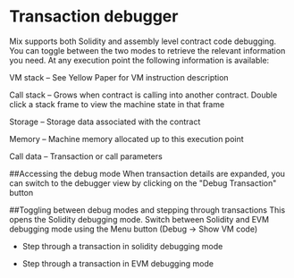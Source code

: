 # Transaction debugger

Mix supports both Solidity and assembly level contract code debugging. You can toggle between the two modes to retrieve the relevant information you need.
At any execution point the following information is available:

VM stack – See Yellow Paper for VM instruction description

Call stack – Grows when contract is calling into another contract. Double click a stack frame to view the machine state in that frame

Storage – Storage data associated with the contract

Memory – Machine memory allocated up to this execution point

Call data – Transaction or call parameters

##Accessing the debug mode
When transaction details are expanded, you can switch to the debugger view by clicking on the "Debug Transaction" button

##Toggling between debug modes and stepping through transactions
This opens the Solidity debugging mode. Switch between Solidity and EVM debugging mode using the Menu button (Debug -> Show VM code)

 - Step through a transaction in solidity debugging mode

 - Step through a transaction in EVM debugging mode



